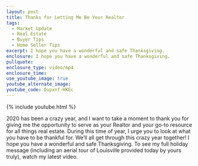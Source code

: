 ```yaml
---
layout: post
title: Thanks for Letting Me Be Your Realtor
tags:
  - Market Update
  - Real Estate
  - Buyer Tips
  - Home Seller Tips
excerpt: I hope you have a wonderful and safe Thanksgiving.
enclosure: I hope you have a wonderful and safe Thanksgiving.
pullquote:
enclosure_type: video/mp4
enclosure_time:
use_youtube_image: true
youtube_alternate_image:
youtube_code: Ovpxnf-HKEc
---
```


{% include youtube.html %}

2020 has been a crazy year, and I want to take a moment to thank you for giving me the opportunity to serve as your Realtor and your go-to resource for all things real estate. During this time of year, I urge you to look at what you have to be thankful for. We’ll all get through this crazy year together\! I hope you have a wonderful and safe Thanksgiving. To see my full holiday message (including an aerial tour of Louisville provided today by yours truly), watch my latest video.&nbsp;
